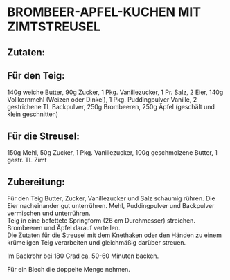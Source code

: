 # BROMBEER-APFEL-KUCHEN MIT ZIMTSTREUSEL

## Zutaten:

## Für den Teig:

140g weiche Butter, 90g Zucker, 1 Pkg. Vanillezucker, 1 Pr. Salz, 2
Eier, 140g Vollkornmehl (Weizen oder Dinkel), 1 Pkg. Puddingpulver
Vanille, 2 gestrichene TL Backpulver, 250g Brombeeren, 250g Äpfel
(geschält und klein geschnitten)

## Für die Streusel:

150g Mehl, 50g Zucker, 1 Pkg. Vanillezucker, 100g geschmolzene Butter, 1
gestr. TL Zimt

## Zubereitung:

Für den Teig Butter, Zucker, Vanillezucker und Salz schaumig rühren. Die
Eier nacheinander gut unterrühren. Mehl, Puddingpulver und Backpulver
vermischen und unterrühren.  
Teig in eine befettete Springform (26 cm Durchmesser) streichen.
Brombeeren und Äpfel darauf verteilen.  
Die Zutaten für die Streusel mit dem Knethaken oder den Händen zu einem
krümeligen Teig verarbeiten und gleichmäßig darüber streuen.

Im Backrohr bei 180 Grad ca. 50-60 Minuten backen.

Für ein Blech die doppelte Menge nehmen.

